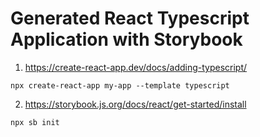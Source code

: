 # Generated React Typescript Application with Storybook

1. https://create-react-app.dev/docs/adding-typescript/

```
npx create-react-app my-app --template typescript
```

2. https://storybook.js.org/docs/react/get-started/install

```
npx sb init

```
